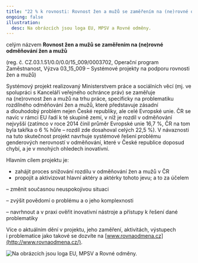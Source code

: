 ```yaml
---
title: "22 % k rovnosti: Rovnost žen a mužů se zaměřením na (ne)rovné odměňování"
ongoing: false
illustration:
  desc: Na obrázcích jsou loga EU, MPSV a Rovné odměny.
---
```


celým názvem **Rovnost žen a mužů se zaměřením na (ne)rovné odměňování žen a mužů**

(reg. č. CZ.03.1.51/0.0/0.0/15_009/0003702, Operační program Zaměstnanost, Výzva 03_15_009 – Systémové projekty na podporu rovnosti žen a mužů)

Systémový projekt realizovaný Ministerstvem práce a sociálních věcí (mj. []()ve spolupráci s Kanceláří veřejného ochránce práv) se zaměřuje na (ne)rovnost žen a mužů na trhu práce, specificky na problematiku rozdílného odměňování žen a mužů, které představuje zásadní a dlouhodobý problém nejen České republiky, ale celé Evropské unie. ČR se navíc v rámci EU řadí k té skupině zemí, v níž je rozdíl v odměňování nejvyšší (zatímco v roce 2014 činil průměr Evropské unie 16,7 %, ČR na tom byla takřka o 6 % hůře – rozdíl zde dosahoval celých 22,5 %). V návaznosti na tuto skutečnost projekt navrhuje systémové řešení problému genderových nerovností v odměňování, které v České republice doposud chybí, a je v mnohých ohledech inovativní.

Hlavním cílem projektu je:

- zahájit proces snižování rozdílu v odměňování žen a mužů v ČR
- propojit a aktivizovat hlavní aktéry a aktérky tohoto jevu; a to za účelem

– změnit současnou neuspokojivou situaci

– zvýšit povědomí o problému a o jeho komplexnosti

– navrhnout a v praxi ověřit inovativní nástroje a přístupy k řešení dané problematiky

Více o aktuálním dění v projektu, jeho zaměření, aktivitách, výstupech i problematice jako takové se dozvíte na [www.rovnaodmena.cz](http://www.rovnaodmena.cz/).

![Na obrázcích jsou loga EU, MPSV a Rovné odměny.](/uploads-import/uploads/RTEmagicC_trojlogo_22.png.png)
